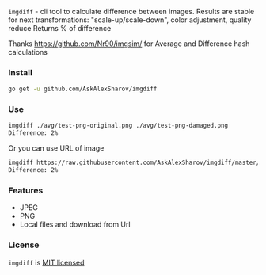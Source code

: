 `imgdiff` - cli tool to calculate difference between images.
Results are stable for next transformations: "scale-up/scale-down", color adjustment, quality reduce
Returns % of difference

Thanks https://github.com/Nr90/imgsim/ for Average and Difference hash calculations 

### Install

```bash
go get -u github.com/AskAlexSharov/imgdiff
```

### Use

```bash
imgdiff ./avg/test-png-original.png ./avg/test-png-damaged.png
Difference: 2%
```

Or you can use URL of image
```bash
imgdiff https://raw.githubusercontent.com/AskAlexSharov/imgdiff/master/avg/test-png-original.png https://raw.githubusercontent.com/AskAlexSharov/imgdiff/master/avg/test-png-damaged.png
Difference: 2% 
```
### Features

- JPEG
- PNG 
- Local files and download from Url

### License

`imgdiff` is [MIT licensed](./LICENSE)